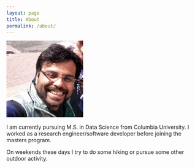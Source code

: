```yaml
---
layout: page
title: About
permalink: /about/
---
```


<img src="/images/me.jpg" alt="" style="width: 200px;"/>

I am currently pursuing M.S. in Data Science from Columbia University. I worked as a research engineer/software developer before joining the masters program.

On weekends these days I try to do some hiking or pursue some other outdoor activity.